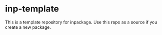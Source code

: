 # inp-template

This is a template repository for inpackage.
Use this repo as a source if you create a new package.